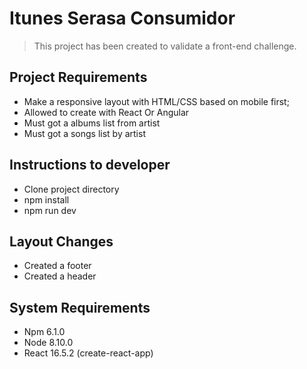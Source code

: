 # Itunes Serasa Consumidor
> This project has been created to validate a front-end challenge.

## Project Requirements
- Make a responsive layout with HTML/CSS based on mobile first;
- Allowed to create with React Or Angular
- Must got a albums list from artist
- Must got a songs list by artist

## Instructions to developer
- Clone project directory
- npm install
- npm run dev

## Layout Changes
- Created a footer
- Created a header

## System Requirements
- Npm 6.1.0
- Node 8.10.0
- React 16.5.2 (create-react-app)